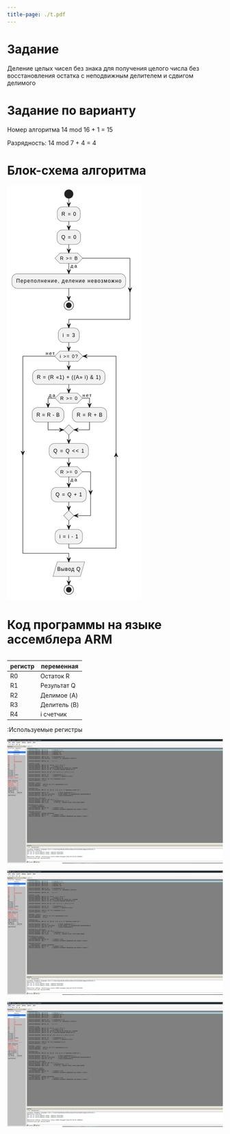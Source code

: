 ```yaml
---
title-page: ./t.pdf
---
```


# Задание

Деление целых чисел без знака для получения целого числа без восстановления остатка с неподвижным делителем и сдвигом делимого

# Задание по варианту

Номер алгоритма 14 mod 16 + 1 = 15

Разрядность: 14 mod 7 + 4 = 4

# Блок-схема алгоритма

![Блок-схема алгоритма](image.png)

# Код программы на языке ассемблера ARM

~~~{include=./lr2.s .asm caption="Код программы"}
~~~

| регистр | переменная   |
| :------ | ------------ |
| R0      | Остаток R    |
| R1      | Результат Q  |
| R2      | Делимое (A)  |
| R3      | Делитель (B) |
| R4      | i счетчик    |
:Используемые регистры

![Результат 1 (5/2) = 2](image-1.png)

![Результат 2 (8/1) = 8](image-3.png)

![Результат 3 (15/2) = 7](image-4.png)